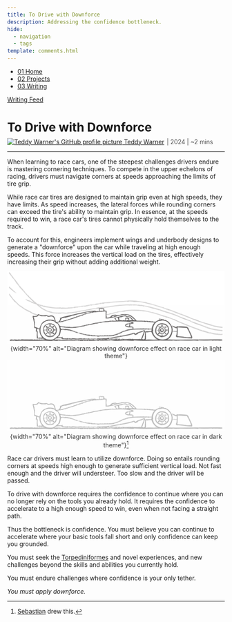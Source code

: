 ```yaml
---
title: To Drive with Downforce
description: Addressing the confidence bottleneck.
hide:
  - navigation
  - tags
template: comments.html
---
```


<head>
  <meta charset="UTF-8">
  <meta name="viewport" content="width=device-width, initial-scale=1.0">
  
  <!-- Primary Meta Tags -->
  <meta name="title" content="To Drive with Downforce - Teddy Warner">
  <meta name="description" content="Explore the concept of downforce in racing, its engineering principles, and the psychological aspects of confidence in high-speed driving, drawing parallels to personal growth and overcoming challenges.">
  <meta name="keywords" content="Confidence, Racing, Downforce, Personal growth, Motorsport, Cornering techniques, Self-improvement, Racing metaphor, Challenges, Personal development">
  <meta name="author" content="Teddy Warner">
  <meta name="robots" content="index, follow">
  
  <!-- Open Graph / Facebook -->
  <meta property="og:type" content="website">
  <meta property="og:url" content="https://teddywarner.org/writings/downforce/">
  <meta property="og:title" content="To Drive with Downforce - Teddy Warner">
  <meta property="og:description" content="Addressing the confidence bottleneck.">
  <meta property="og:image" content="https://teddywarner.org/assets/images/force/force.png">
  <meta property="og:image:type" content="image/png">
  <meta property="og:image:width" content="1200">
  <meta property="og:image:height" content="630">

  <!-- Twitter -->
  <meta property="twitter:card" content="summary_large_image">
  <meta property="twitter:url" content="https://teddywarner.org/writings/downforce/">
  <meta property="twitter:title" content="To Drive with Downforce - Teddy Warner">
  <meta property="twitter:description" content="Addressing the confidence bottleneck.">
  <meta property="twitter:image" content="https://teddywarner.org/assets/images/force/force.png">

  <!-- Existing resource links -->
  <script src="https://kit.fontawesome.com/79ff35ecec.js" crossorigin="anonymous"></script>
  <link rel="preconnect" href="https://fonts.googleapis.com">
  <link rel="preconnect" href="https://fonts.gstatic.com" crossorigin>
  <link href="https://fonts.googleapis.com/css2?family=Crimson+Pro:ital,wght@0,200..900;1,200..900&display=swap" rel="stylesheet">
  <link href="https://fonts.googleapis.com/css2?family=Crimson+Pro:ital,wght@0,200..900;1,200..900&family=JetBrains+Mono:ital,wght@0,100..800;1,100..800&display=swap" rel="stylesheet">
  <link rel="stylesheet" href="../../assets/css/projects/project.css">
  <link rel="stylesheet" href="../../assets/css/header.css">
</head>

  <nav class="main-navigation">
    <ul>
      <li><a class="home" href="https://teddywarner.com"><span class="navnum">01</span> Home</a></li>
      <li><a class="proj" href="https://teddywarner.com/proj/"><span class="navnum">02</span> Projects</a></li>
      <li><a class="writ" href="https://teddywarner.com/writ/"><span class="navnum">03</span> Writing</a></li>
    </ul>
  </nav>
  
  <div class="blur-overlay"></div>

<script src="../../assets/js/header.js"></script>
<script>
  document.addEventListener('DOMContentLoaded', function() {
    initializeHeader();
  });
</script>
  
<div class="return2feed"><a href="https://teddywarner.org/writ"><i class="fa-solid fa-arrow-left-long"></i> Writing Feed</a></div>

# To Drive with Downforce

<div style="margin-top: -0.8em;">
  <span class="abtlinks"><a href="https://x.com/WarnerTeddy"><img src="https://avatars.githubusercontent.com/u/48384497" alt="Teddy Warner's GitHub profile picture" class="profilepic"><span class="abt" id="name"> Teddy Warner</a><span class="abt" style="font-weight: 300; padding-left: 6px;"><span class="year">| 2024 </span>| <span class="readTime"><i class="far fa-clock"></i> ~2 mins</span></span></span></span>
  <span class="share" style=" color: inherit;">
  <a class="fb" title="Share on Facebook" href="https://www.facebook.com/sharer/sharer.php?u=https://teddywarner.org/writings/downforce/"><i class="fa-brands fa-facebook"></i></a>
  <a class="twitter" title="Share on Twitter" href="https://twitter.com/intent/tweet?url=https://teddywarner.org/writings/downforce/&text="><i class="fa-brands fa-x-twitter"></i></a>
  <a class="pin" title="Share on Pinterest" href="https://pinterest.com/pin/create/button/?url=https://teddywarner.org/writings/downforce/&media=&description="><i class="fa-brands fa-pinterest"></i></a>
  <a class="ln" title="Share on LinkedIn" href="https://www.linkedin.com/shareArticle?mini=true&url=https://teddywarner.org/writings/downforce/"><i class="fab fa-linkedin"></i></a>
  <a class="email" title="Share via Email" href="mailto:info@example.com?&subject=&cc=&bcc=&body=https://teddywarner.org/writings/downforce/%0A"><i class="fa-solid fa-paper-plane"></i></a>
  </span>
</div>

---

When learning to race cars, one of the steepest challenges drivers endure is mastering cornering techniques. To compete in the upper echelons of racing, drivers must navigate corners at speeds approaching the limits of tire grip. 

While race car tires are designed to maintain grip even at high speeds, they have limits. As speed increases, the lateral forces while rounding corners can exceed the tire's ability to maintain grip. In essence, at the speeds required to win, a race car's tires cannot physically hold themselves to the track.

To account for this, engineers implement wings and underbody designs to generate a "downforce" upon the car while traveling at high enough speeds. This force increases the vertical load on the tires, effectively increasing their grip without adding additional weight.

<center style="opacity:90%;">

 ![](../assets/images/force/light.png#only-light){width="70%" alt="Diagram showing downforce effect on race car in light theme"}
 ![](../assets/images/force/dark.png#only-dark){width="70%" alt="Diagram showing downforce effect on race car in dark theme"}[^1]

</center>

Race car drivers must learn to utilize downforce. Doing so entails rounding corners at speeds high enough to generate sufficient vertical load. Not fast enough and the driver will understeer. Too slow and the driver will be passed.

To drive with downforce requires the confidence to continue where you can no longer rely on the tools you already hold. It requires the confidence to accelerate to a high enough speed to win, even when not facing a straight path.

Thus the bottleneck is confidence. You must believe you can continue to accelerate where your basic tools fall short and only confidence can keep you grounded.

You must seek the [Torpediniformes](https://teddywarner.org/writings/torpediniformes/) and novel experiences, and new challenges beyond the skills and abilities you currently hold.

You must endure challenges where confidence is your only tether.

*You must apply downforce.*

[^1]: [Sebastian](https://www.instagram.com/by_tatian/) drew this.
[^2]: https://driver61.com/uni/different-corner-technique/
[^3]: https://www.reddit.com/r/EASPORTSWRC/comments/ljkyy2/what_is_the_fastest_cornering_technique/